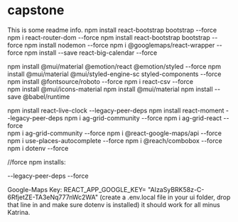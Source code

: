 # capstone

This is some readme info.
npm install react-bootstrap bootstrap --force
npm i react-router-dom --force
npm install react-bootstrap bootstrap --force
npm install nodemon --force
npm i @googlemaps/react-wrapper --force
npm install --save react-big-calendar --force



npm install @mui/material @emotion/react @emotion/styled --force
npm install @mui/material @mui/styled-engine-sc styled-components --force
npm install @fontsource/roboto --force
npm i react-csv --force   
npm install @mui/icons-material
npm install @mui/material
npm install --save @babel/runtime



npm install react-live-clock --legacy-peer-deps
npm install react-moment --legacy-peer-deps
npm i ag-grid-community --force
npm i ag-grid-react --force   
npm i ag-grid-community --force
npm i @react-google-maps/api --force
npm i use-places-autocomplete --force
npm i @reach/combobox --force
npm i dotenv --force




//force npm installs: 

--legacy-peer-deps
--force


Google-Maps Key: REACT_APP_GOOGLE_KEY= "AIzaSyBRK58z-C-6RfjetZE-TA3eNq777nWc2WA" (create a .env.local file in your ui folder, drop that line in and make sure dotenv is installed) it should work for all minus Katrina.